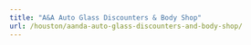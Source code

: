 ```yaml
---
title: "A&A Auto Glass Discounters & Body Shop"
url: /houston/aanda-auto-glass-discounters-and-body-shop/
---
```

